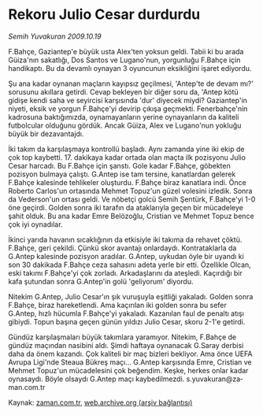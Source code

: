 # Rekoru Julio Cesar durdurdu

*Semih Yuvakuran 2009.10.19*

<tr><td class="metin" colspan="2" style="padding-top: 20px; padding-left: 5px; padding-right: 10px;">F.Bahçe, Gaziantep'e büyük usta Alex'ten yoksun geldi. Tabii ki bu arada Güiza'nın sakatlığı, Dos Santos ve Lugano'nun, yorgunluğu F.Bahçe için handikaptı. Bu da devamlı oynayan 3 oyuncunun eksikliğini işaret ediyordu.</td></tr><tr><td class="metin" colspan="2" style="padding-top: 20px; padding-left: 5px; padding-right: 10px;"><p> Şu ana kadar oynanan maçların kayıpsız geçilmesi, 'Antep'te de devam mı?' sorusunu akıllara getirdi. Cevap bekleyen bir diğer soru da, 'Antep kötü gidişe kendi saha ve seyircisi karşısında 'dur' diyecek miydi? Gaziantep'in niyeti, eksik ve yorgun F.Bahçe'yi devirip çıkışa geçmekti. Fenerbahçe'nin kadrosuna baktığımızda, oynamayanların yerine oynayanların da kaliteli futbolcular olduğunu gördük. Ancak Güiza, Alex ve Lugano'nun yokluğu büyük bir dezavantajdı.
<p> İki takım da karşılaşmaya kontrollü başladı. Aynı zamanda yine iki ekip de çok top kaybetti. 17. dakikaya kadar ortada olan maçta ilk pozisyonu Julio Cesar harcadı. Bu F.Bahçe için şanstı. Gole kadar F.Bahçe, göbekten pozisyon bulmaya çalıştı. G.Antep ise tam tersine, kanatlardan gelerek F.Bahçe kalesinde tehlikeler oluşturdu. F.Bahçe biraz kanatlara indi. Önce Roberto Carlos'un ortasında Mehmet Topuz'un güzel volesini izledik. Sonra da Vederson'un ortası geldi. Ve nöbetçi golcü Semih Şentürk, F.Bahçe'yi 1-0 öne geçirdi. Golden sonra iki tarafın da ataklarıyla geçen bir mücadeleye şahit olduk. Bu ana kadar Emre Belözoğlu, Cristian ve Mehmet Topuz bence çok iyi oynadılar.
<p> İkinci yarıda havanın sıcaklığının da etkisiyle iki takıma da rehavet çöktü. F.Bahçe, geri çekildi. Çünkü skor avantajı onlardaydı. Kontrataklarla da G.Antep kalesinde pozisyon aradılar. G.Antep, uykudan öyle bir uyandı ki son 30 dakikada F.Bahçe ceza sahasını adeta yerle bir etti. Özellikle Olcan, eski takımı F.Bahçe'yi çok zorladı. Arkadaşlarını da ateşledi. Kaçırdığı bir kafa şutundan sonra G.Antep'in golü 'geliyorum' diyordu.
<p> Nitekim G.Antep, Julio Cesar'ın şık vuruşuyla eşitliği yakaladı. Golden sonra F.Bahçe, biraz hareketlendi. Ama kaçırılan iki golden sonra bu sefer G.Antep, hızlı hücumla F.Bahçe'yi yakaladı. Kazanılan faul de penaltı atışı gibiydi. Topun başına geçen günün yıldızı Julio Cesar, skoru 2-1'e getirdi.
<p> Gündüz karşılaşmaları büyük takımlara yaramıyor. Nitekim, F.Bahçe de gündüz maçından nasibini aldı. Şimdi haftaya oynanacak G.Saray derbisi daha da önem kazandı. Çok kaliteli bir maç bizleri bekliyor. Ama önce UEFA Avrupa Ligi'nde Steaua Bükreş maçı... G.Antep karşısında Emre, Cristian ve Mehmet Topuz'un mücadelesini çok beğendim. Keşke, herkes onlar kadar oynasaydı. Böyle olsaydı G.Antep maçı kaybedilmezdi. s.yu­va­ku­ran@za­man.com.tr<br/></p></p></p></p></p></td></tr>

Kaynak: [zaman.com.tr](http://zaman.com.tr/yazar.do?yazino=905079), [web.archive.org (arşiv bağlantısı)](http://web.archive.org/web/20091020033425/http://www.zaman.com.tr:80/yazar.do?yazino=905079)
